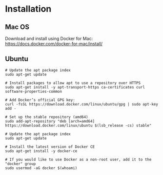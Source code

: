 # Installation

## Mac OS

Download and install using Docker for Mac: https://docs.docker.com/docker-for-mac/install/

## Ubuntu

```
# Update the apt package index
sudo apt-get update

# Install packages to allow apt to use a repository over HTTPS
sudo apt-get install -y apt-transport-https ca-certificates curl software-properties-common

# Add Docker’s official GPG key:
curl -fsSL https://download.docker.com/linux/ubuntu/gpg | sudo apt-key add -

# Set up the stable repository (amd64)
sudo add-apt-repository "deb [arch=amd64] https://download.docker.com/linux/ubuntu $(lsb_release -cs) stable"

# Update the apt package index
sudo apt-get update

# Install the latest version of Docker CE
sudo apt-get install -y docker-ce

# If you would like to use Docker as a non-root user, add it to the "docker" group
sudo usermod -aG docker $(whoami)
```



